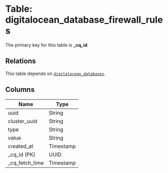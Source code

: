 # Table: digitalocean_database_firewall_rules


The primary key for this table is **_cq_id**.

## Relations
This table depends on [`digitalocean_databases`](digitalocean_databases.md).

## Columns
| Name          | Type          |
| ------------- | ------------- |
|uuid|String|
|cluster_uuid|String|
|type|String|
|value|String|
|created_at|Timestamp|
|_cq_id (PK)|UUID|
|_cq_fetch_time|Timestamp|